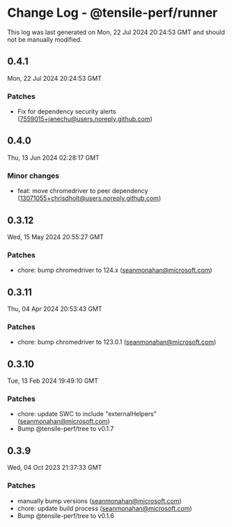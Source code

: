 # Change Log - @tensile-perf/runner

This log was last generated on Mon, 22 Jul 2024 20:24:53 GMT and should not be manually modified.

<!-- Start content -->

## 0.4.1

Mon, 22 Jul 2024 20:24:53 GMT

### Patches

- Fix for dependency security alerts (7559015+janechu@users.noreply.github.com)

## 0.4.0

Thu, 13 Jun 2024 02:28:17 GMT

### Minor changes

- feat: move chromedriver to peer dependency (13071055+chrisdholt@users.noreply.github.com)

## 0.3.12

Wed, 15 May 2024 20:55:27 GMT

### Patches

- chore: bump chromedriver to 124.x (seanmonahan@microsoft.com)

## 0.3.11

Thu, 04 Apr 2024 20:53:43 GMT

### Patches

- chore: bump chromedriver to 123.0.1 (seanmonahan@microsoft.com)

## 0.3.10

Tue, 13 Feb 2024 19:49:10 GMT

### Patches

- chore: update SWC to include "externalHelpers" (seanmonahan@microsoft.com)
- Bump @tensile-perf/tree to v0.1.7

## 0.3.9

Wed, 04 Oct 2023 21:37:33 GMT

### Patches

- manually bump versions (seanmonahan@microsoft.com)
- chore: update build process (seanmonahan@microsoft.com)
- Bump @tensile-perf/tree to v0.1.6
